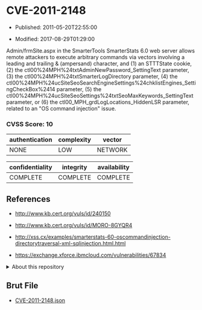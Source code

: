 # CVE-2011-2148

- Published: 2011-05-20T22:55:00

- Modified: 2017-08-29T01:29:00

Admin/frmSite.aspx in the SmarterTools SmarterStats 6.0 web server allows remote attackers to execute arbitrary commands via vectors involving a leading and trailing & (ampersand) character, and (1) an STTTState cookie, (2) the ctl00%24MPH%24txtAdminNewPassword_SettingText parameter, (3) the ctl00%24MPH%24txtSmarterLogDirectory parameter, (4) the ctl00%24MPH%24ucSiteSeoSearchEngineSettings%24chklistEngines_SettingCheckBox%2414 parameter, (5) the ctl00%24MPH%24ucSiteSeoSettings%24txtSeoMaxKeywords_SettingText parameter, or (6) the ctl00_MPH_grdLogLocations_HiddenLSR parameter, related to an "OS command injection" issue.

### CVSS Score: **10**

| authentication | complexity | vector |
| --- | --- | --- |
| NONE | LOW | NETWORK |

| confidentiality | integrity | availability |
| --- | --- | --- |
| COMPLETE | COMPLETE | COMPLETE |

## References

* http://www.kb.cert.org/vuls/id/240150

* http://www.kb.cert.org/vuls/id/MORO-8GYQR4

* http://xss.cx/examples/smarterstats-60-oscommandinjection-directorytraversal-xml-sqlinjection.html.html

* https://exchange.xforce.ibmcloud.com/vulnerabilities/67834

<details>
<summary>About this repository</summary> 

  This repository is part of the project [Live Hack CVE](https://github.com/Live-Hack-CVE). Main website can be found [www.live-hack.org](https://www.live-hack.org) 
  
  Made by [Sn0wAlice](https://github.com/Sn0wAlice) for the people that care about security and need to have a feed of the latest CVEs. Hope you enjoy it, don't forget to star the repo and follow me on [Twitter](https://twitter.com/Sn0wAlice) and [Github](https://github.com/Sn0wAlice). And that is my [personnal website](https://www.alice-snow.me/)

  - [Home Page](https://github.com/Live-Hack-CVE)
  - [Framework](https://github.com/Live-Hack-CVE/cve-framework)
  - [CVE database](https://github.com/Live-Hack-CVE/full_database)
  - [Changelog](https://github.com/Live-Hack-CVE/Changelog)
</details>

## Brut File

* [CVE-2011-2148.json](https://raw.githubusercontent.com/Live-Hack-CVE/full_database/main/cves/2011/CVE-2011-2148.json)

